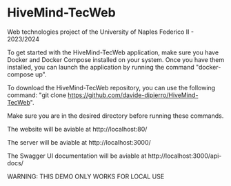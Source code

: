 # HiveMind-TecWeb
Web technologies project of the University of Naples Federico II - 2023/2024


To get started with the HiveMind-TecWeb application, make sure you have Docker and Docker Compose installed on your system. Once you have them installed, you can launch the application by running the command "docker-compose up". 



To download the HiveMind-TecWeb repository, you can use the following command: "git clone https://github.com/davide-dipierro/HiveMind-TecWeb". 



Make sure you are in the desired directory before running these commands.



The website will be aviable at http://localhost:80/

The server will be aviable at http://localhost:3000/

The Swagger UI documentation will be aviable at http://localhost:3000/api-docs/



WARNING: THIS DEMO ONLY WORKS FOR LOCAL USE
